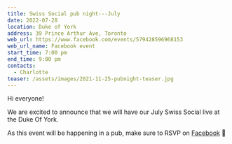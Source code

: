 ```yaml
---
title: Swiss Social pub night---July
date: 2022-07-28
location: Duke of York
address: 39 Prince Arthur Ave, Toronto
web_url: https://www.facebook.com/events/579428596968153
web_url_name: Facebook event
start_time: 7:00 pm
end_time: 9:00 pm
contacts:
  - Charlotte
teaser: /assets/images/2021-11-25-pubnight-teaser.jpg
---
```

Hi everyone!

We are excited to announce that we will have our July Swiss Social live at the Duke Of York.

As this event will be happening in a pub, make sure to RSVP on [Facebook] :slightly_smiling_face:

[facebook]: <{{ page.web_url }}>
